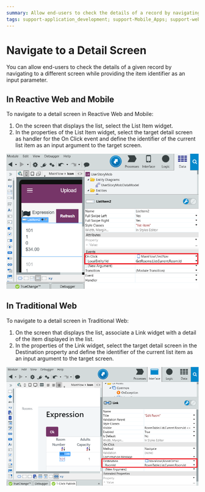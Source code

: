 ```yaml
---
summary: Allow end-users to check the details of a record by navigating to another screen.
tags: support-application_development; support-Mobile_Apps; support-webapps
---
```


# Navigate to a Detail Screen

You can allow end-users to check the details of a given record by navigating to a different screen while providing the item identifier as an input parameter.

## In Reactive Web and Mobile

To navigate to a detail screen in Reactive Web and Mobile:

1. On the screen that displays the list, select the List Item widget. 
1. In the properties of the List Item widget, select the target detail screen as handler for the On Click event and define the identifier of the current list item as an input argument to the target screen. 

![](images/navigate-mobile.png?width=750)

## In Traditional Web

To navigate to a detail screen in Traditional Web:

1. On the screen that displays the list, associate a Link widget with a detail of the item displayed in the list.
1. In the properties of the Link widget, select the target detail screen in the Destination property and define the identifier of the current list item as an input argument to the target screen. 

![](images/navigate-web.png?width=750)
